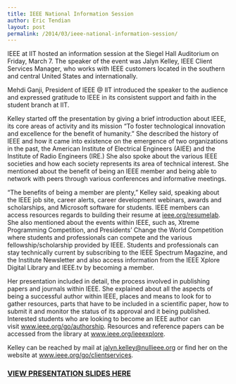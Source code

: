 ```yaml
---
title: IEEE National Information Session
author: Eric Tendian
layout: post
permalink: /2014/03/ieee-national-information-session/
---
```


IEEE at IIT hosted an information session at the Siegel Hall Auditorium on Friday, March 7. The speaker of the event was Jalyn Kelley, IEEE Client Services Manager, who works with IEEE customers located in the southern and central United States and internationally.

Mehdi Ganji, President of IEEE @ IIT introduced the speaker to the audience and expressed gratitude to IEEE in its consistent support and faith in the student branch at IIT.

Kelley started off the presentation by giving a brief introduction about IEEE, its core areas of activity and its mission “To foster technological innovation and excellence for the benefit of humanity.” She described the history of IEEE and how it came into existence on the emergence of two organizations in the past, the American Institute of Electrical Engineers (AIEE) and the Institute of Radio Engineers (IRE.) She also spoke about the various IEEE societies and how each society represents its area of technical interest. She mentioned about the benefit of being an IEEE member and being able to network with peers through various conferences and informative meetings.

“The benefits of being a member are plenty,” Kelley said, speaking about the IEEE job site, career alerts, career development webinars, awards and scholarships, and Microsoft software for students. IEEE members can access resources regards to building their resume at <a href="http://ieee.org/resumelab" target="_blank">ieee.org/resumelab</a>. She also mentioned about the events within IEEE, such as, Xtreme Programming Competition, and Presidents’ Change the World Competition where students and professionals can compete and the various fellowship/scholarship provided by IEEE. Students and professionals can stay technically current by subscribing to the IEEE Spectrum Magazine, and the Institute Newsletter and also access information from the IEEE Xplore Digital Library and IEEE.tv by becoming a member.

Her presentation included in detail, the process involved in publishing papers and journals within IEEE. She explained about all the aspects of being a successful author within IEEE, places and means to look for to gather resources, parts that have to be included in a scientific paper, how to submit it and monitor the status of its approval and it being published. Interested students who are looking to become an IEEE author can visit <a href="http://www.ieee.org/go/authorship" target="_blank">www.ieee.org/go/authorship</a>. Resources and reference papers can be accessed from the library at <a href="http://www.ieee.org/ieeexplore" target="_blank">www.ieee.org/ieeexplore</a>.

Kelley can be reached by mail at <a href="mailto:&#x6a;&#x61;&#x6c;&#x79;&#x6e;&#x2e;&#x6b;&#x65;&#x6c;&#x6c;&#x65;&#x79;&#x40;&#x69;&#x65;&#x65;&#x65;&#x2e;&#x6f;&#x72;&#x67;" target="_blank">&#x6a;&#x61;&#x6c;&#x79;&#x6e;&#x2e;&#x6b;&#x65;&#x6c;&#x6c;&#x65;&#x79;&#x40;<span class="oe_displaynone">null</span>&#x69;&#x65;&#x65;&#x65;&#x2e;&#x6f;&#x72;&#x67;</a> or find her on the website at <a href="http://www.ieee.org/go/clientservices" target="_blank">www.ieee.org/go/clientservices</a>.

### [VIEW PRESENTATION SLIDES HERE](https://drive.google.com/file/d/0B1UAlPhcNDLgaFlQQjZWd2JWb2s/edit?usp=sharing)
